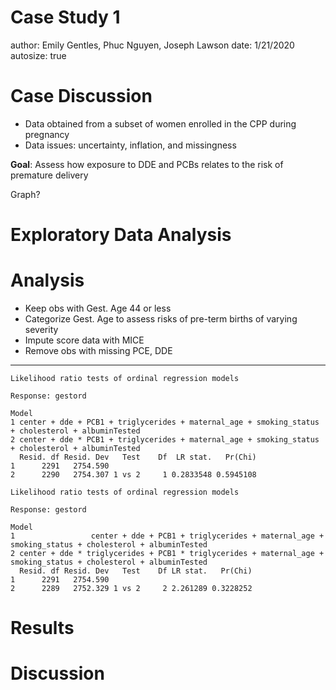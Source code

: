 Case Study 1
========================================================
author: Emily Gentles,  Phuc Nguyen,  Joseph Lawson
date: 1/21/2020
autosize: true

Case Discussion
========================================================

- Data obtained from a subset of women enrolled in the CPP during pregnancy
- Data issues: uncertainty, inflation, and missingness

**Goal**: Assess how exposure to DDE and PCBs relates to the risk of premature delivery

Graph?

Exploratory Data Analysis
========================================================



Analysis
========================================================

- Keep obs with Gest. Age 44 or less
- Categorize Gest. Age to assess risks of pre-term births of varying severity
- Impute score data with MICE
- Remove obs with missing PCE, DDE

***



```
Likelihood ratio tests of ordinal regression models

Response: gestord
                                                                                              Model
1 center + dde + PCB1 + triglycerides + maternal_age + smoking_status + cholesterol + albuminTested
2 center + dde * PCB1 + triglycerides + maternal_age + smoking_status + cholesterol + albuminTested
  Resid. df Resid. Dev   Test    Df  LR stat.   Pr(Chi)
1      2291   2754.590                                 
2      2290   2754.307 1 vs 2     1 0.2833548 0.5945108
```

```
Likelihood ratio tests of ordinal regression models

Response: gestord
                                                                                                              Model
1                 center + dde + PCB1 + triglycerides + maternal_age + smoking_status + cholesterol + albuminTested
2 center + dde * triglycerides + PCB1 * triglycerides + maternal_age + smoking_status + cholesterol + albuminTested
  Resid. df Resid. Dev   Test    Df LR stat.   Pr(Chi)
1      2291   2754.590                                
2      2289   2752.329 1 vs 2     2 2.261289 0.3228252
```

Results
========================================================

Discussion
========================================================
